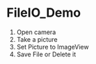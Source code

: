 # FileIO_Demo

1. Open camera
2. Take a picture
3. Set Picture to ImageView
4. Save File or Delete it
